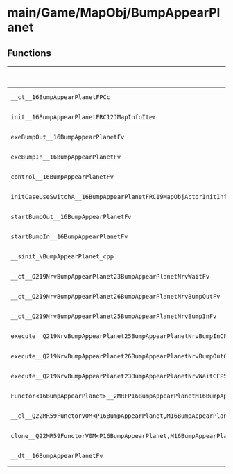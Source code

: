 # main/Game/MapObj/BumpAppearPlanet

## Functions

| Name | Address | Match % |
|------|---------|---------|
| `__ct__16BumpAppearPlanetFPCc` | `0x801BC0FC` | :x: (0.0%) |
| `init__16BumpAppearPlanetFRC12JMapInfoIter` | `0x801BC144` | :x: (0.0%) |
| `exeBumpOut__16BumpAppearPlanetFv` | `0x801BC230` | :x: (0.0%) |
| `exeBumpIn__16BumpAppearPlanetFv` | `0x801BC298` | :x: (0.0%) |
| `control__16BumpAppearPlanetFv` | `0x801BC314` | :x: (0.0%) |
| `initCaseUseSwitchA__16BumpAppearPlanetFRC19MapObjActorInitInfo` | `0x801BC368` | :x: (0.0%) |
| `startBumpOut__16BumpAppearPlanetFv` | `0x801BC3F8` | :x: (0.0%) |
| `startBumpIn__16BumpAppearPlanetFv` | `0x801BC400` | :x: (0.0%) |
| `__sinit_\BumpAppearPlanet_cpp` | `0x801BC408` | :x: (0.0%) |
| `__ct__Q219NrvBumpAppearPlanet23BumpAppearPlanetNrvWaitFv` | `0x801BC43C` | :x: (0.0%) |
| `__ct__Q219NrvBumpAppearPlanet26BumpAppearPlanetNrvBumpOutFv` | `0x801BC44C` | :x: (0.0%) |
| `__ct__Q219NrvBumpAppearPlanet25BumpAppearPlanetNrvBumpInFv` | `0x801BC45C` | :x: (0.0%) |
| `execute__Q219NrvBumpAppearPlanet25BumpAppearPlanetNrvBumpInCFP5Spine` | `0x801BC46C` | :x: (0.0%) |
| `execute__Q219NrvBumpAppearPlanet26BumpAppearPlanetNrvBumpOutCFP5Spine` | `0x801BC474` | :x: (0.0%) |
| `execute__Q219NrvBumpAppearPlanet23BumpAppearPlanetNrvWaitCFP5Spine` | `0x801BC47C` | :x: (0.0%) |
| `Functor<16BumpAppearPlanet>__2MRFP16BumpAppearPlanetM16BumpAppearPlanetFPCvPv_v_Q22MR59FunctorV0M<P16BumpAppearPlanet,M16BumpAppearPlanetFPCvPv_v>` | `0x801BC4BC` | :x: (0.0%) |
| `__cl__Q22MR59FunctorV0M<P16BumpAppearPlanet,M16BumpAppearPlanetFPCvPv_v>CFv` | `0x801BC4FC` | :x: (0.0%) |
| `clone__Q22MR59FunctorV0M<P16BumpAppearPlanet,M16BumpAppearPlanetFPCvPv_v>CFP7JKRHeap` | `0x801BC52C` | :x: (0.0%) |
| `__dt__16BumpAppearPlanetFv` | `0x801BC594` | :x: (0.0%) |